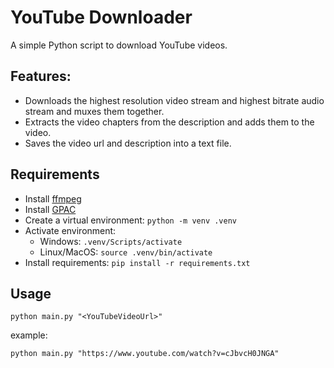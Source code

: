 # YouTube Downloader
A simple Python script to download YouTube videos.
## Features:
- Downloads the highest resolution video stream and highest bitrate audio stream and muxes them together.
- Extracts the video chapters from the description and adds them to the video.
- Saves the video url and description into a text file.
## Requirements
- Install [ffmpeg](https://www.ffmpeg.org/download.html)
- Install [GPAC](https://gpac.io/downloads/gpac-nightly-builds/)
- Create a virtual environment: ```python -m venv .venv```   
- Activate environment:
  - Windows: ```.venv/Scripts/activate```
  - Linux/MacOS: ```source .venv/bin/activate```
- Install requirements: ```pip install -r requirements.txt```
## Usage
```shell
python main.py "<YouTubeVideoUrl>"
```
example:
```shell
python main.py "https://www.youtube.com/watch?v=cJbvcH0JNGA"
```